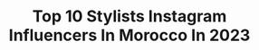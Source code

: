 ---
title: Top 10 Stylists Instagram Influencers In Morocco In 2023
description: >-
  Find top stylists Instagram influencers in Morocco in 2023. Most popular hashtags: #love #fashionblogger #fashion #makeup.
platform: Instagram
hits: 29
text_top: Identify the best Instagram accounts on inBeat.
text_bottom: Our database has 29 Instagram influencers like this in Morocco for you to connect with.
profiles:
  - username: "nounoua_selma"
    fullname: >-
      Fashion designer 🇩🇿
    bio: >-
      Propriétaire de : @nns_dz 🔸 Modeliste ✂️ Styliste. 🔸 Dermo-conseillère. 🔸 Fashionista. 🔸 Animatrice. 🔸 Self development.
    location: "Morocco"
    followers: 26990
    engagement: 456
    commentsToLikes: 0.048854
    id: ck6ufvz8pzgb20j71ansox9z3
    verified: false
    hashtags: "#nns, #bienetre, #revue, #hijabinspiration"
  - username: "hindelmekaoui"
    fullname: >-
      Hind Elmekaoui • هند المكاوي
    bio: >-
      MUA & Hair stylist Bride House / Makeup courses / Beauty center •Influencer •Contact☎️0537699407/0537696213 18AV Hassan2 à 200m de la gare Rabat Agdal
    location: "Morocco"
    followers: 541162
    engagement: 151
    commentsToLikes: 0.013303
    id: ck139aw09ke6w0i19zy72phgf
    verified: false
    hashtags: "#bridalmakeup, #beforeandafter, #hairstyle, #makeupartist"
  - username: "ingyelengbawy"
    fullname: >-
      IngyElengbawy انچي الانجباوى
    bio: >-
      Certified Stylist Fashion blogger Egyptian Love to travel Wife-Mommy For inquiries : Ingyelengbawy@gmail.com Watch my episodes @mbcbeautymatch
    location: "Morocco"
    followers: 573663
    engagement: 274
    commentsToLikes: 0.018790
    id: ck5c4e07r15id0i11orq74i78
    verified: false
    hashtags: "#pictureoftheday, #blogger, #fashion, #outfitinspo"
  - username: "sofia_lahrichi"
    fullname: >-
      Sofia Lahrichi officiel
    bio: >-
      👗 Styliste collège la salle 🎥 D.artistique A3S PROD @a3s_production 🎊 Happy Luxury Évent
    location: "Morocco"
    followers: 178884
    engagement: 27
    commentsToLikes: 0.045833
    id: ck5qb7iufk7hb0i11moarvfj6
    verified: false
    hashtags: "#marocco, #paris, #maman, #citationamour"
  - username: "rg_s.oukaina"
    fullname: >-
      𝓢𝓸𝓾𝓴𝓪𝓲𝓷𝓪
    bio: >-
      • البساطة جمال ♡ • وداد الأمة🔴⚪ 📍𝒞𝒶𝓈𝒶𝒷𝓁𝒶𝓃𝒸𝒶 , ℳℴ𝓇ℴ𝒸𝒸ℴ 🇲🇦ⵣ
    location: "Morocco"
    followers: 16110
    engagement: 1631
    commentsToLikes: 0.029101
    id: ck9wfmh5ypi4t0j78i4t00zj5
    verified: false
    hashtags: "#fashionillustration, #hijabturkey, #fashion, #look"
  - username: "karima_said_officiel"
    fullname: >-
      ❤Karima & Said ❤
    bio: >-
      ❤ كريمة وسعيد ❤ - لالة لعروسة 2020 - قلعة سراغنة - Lala laroussa 2020 - 📩 karima.aissaoui@usmba.ac.ma - 📍Casablanca - Chaîne YouTube
    location: "Morocco"
    followers: 112361
    engagement: 631
    commentsToLikes: 0.026159
    id: ck9hbs5zmi7i40j78gh8t4ops
    verified: false
    hashtags: "#confinement, #marocaine, #instagood, #video"
  - username: "hananexcellent"
    fullname: >-
      HananExcellent-Bridalstylist©️
    bio: >-
      📍Amsterdam and Morocco 📞 00316- 18960935. 🌎 Working Worldwide Exclusive with Moroccan Designer @larinihouda
    location: "Morocco"
    followers: 56766
    engagement: 242
    commentsToLikes: 0.029452
    id: ck6u9ix6wxtqg0j71lzby0vch
    verified: false
    hashtags: "#caftan2020, #moroccanbride, #exclusivity, #hairstylist"
  - username: "foufamjk"
    fullname: >-
      ⵊⴰⵡⵀⴰⵔⵉ   ⵡⴰⴼⴰ
    bio: >-
      • Model 🇲🇦 Amazighia ⵣ Barbie Imazighen • makeupartist •Jeune entrepreneur • For for business inquiries👇🏻 Mjkfoufa@gmail.com • Snapchat(ouafala1)
    location: "Morocco"
    followers: 199831
    engagement: 190
    commentsToLikes: 0.041948
    id: ck5pyyjs4yfv00i11gimllxwo
    verified: false
    hashtags: "#dontrushchallenge, #quarantine, #mariage, #maroc"
  - username: "manal_haddaoui_officiel"
    fullname: >-
      Manal El Haddaoui
    bio: >-
      Personne publique Ⓜ️ Moroccan model and actress 🇲🇦 Fashion designer 👗 happy 💍❤️ My snap monnikaty🧸
    location: "Morocco"
    followers: 153956
    engagement: 77
    commentsToLikes: 0.019352
    id: ckap76wcbivkt0i78oim9abls
    verified: false
    hashtags: "#manalelhaddaoui, #love, #london, #maroc"
  - username: "salwa.jd1"
    fullname: >-
      Salwa JD🇲🇦'Official
    bio: >-
      ﷽ ●MOROCCAN 🇲🇦/ MODEL🇲🇦/Blogger/influencer ●contact Business&collaboration 💰 :Salwajlaidi2000@gmail.com
    location: "Morocco"
    followers: 143722
    engagement: 483
    commentsToLikes: 0.019232
    id: ck5hqup4htr6o0i11h3it82uu
    verified: false
    hashtags: "#fashiondaily, #socialenvy, #styles, #fashiongram"
---
